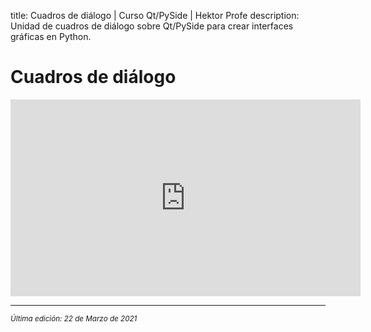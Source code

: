 title: Cuadros de diálogo | Curso Qt/PySide | Hektor Profe
description: Unidad de cuadros de diálogo sobre Qt/PySide para crear interfaces gráficas en Python.

# Cuadros de diálogo

<div class='embed-container'><iframe width="560" height="315" src="https://www.youtube.com/embed/S-n1JTv1ddE" title="YouTube video player" frameborder="0" allow="accelerometer; autoplay; clipboard-write; encrypted-media; gyroscope; picture-in-picture" allowfullscreen></iframe></div>

___
<small class="edited"><i>Última edición: 22 de Marzo de 2021</i></small>
